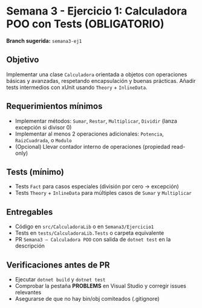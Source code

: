 # Semana 3 - Ejercicio 1: Calculadora POO con Tests (OBLIGATORIO)

**Branch sugerida:** `semana3-ej1`

## Objetivo
Implementar una clase `Calculadora` orientada a objetos con operaciones básicas y avanzadas,
respetando encapsulación y buenas prácticas. Añadir tests intermedios con xUnit usando `Theory` + `InlineData`.

## Requerimientos mínimos
- Implementar métodos: `Sumar`, `Restar`, `Multiplicar`, `Dividir` (lanza excepción si divisor 0)
- Implementar al menos 2 operaciones adicionales: `Potencia`, `RaizCuadrada`, o `Modulo`
- (Opcional) Llevar contador interno de operaciones (propiedad read-only)

## Tests (mínimo)
- Tests `Fact` para casos especiales (división por cero -> excepción)
- Tests `Theory` + `InlineData` para múltiples casos de `Sumar` y `Multiplicar`

## Entregables
- Código en `src/CalculadoraLib` o en `Semana3/Ejercicio1`
- Tests en `tests/CalculadoraLib.Tests` o carpeta equivalente
- PR `Semana3 – Calculadora POO` con salida de `dotnet test` en la descripción

## Verificaciones antes de PR
- Ejecutar `dotnet build` y `dotnet test`
- Comprobar la pestaña **PROBLEMS** en Visual Studio y corregir issues relevantes
- Asegurarse de que no hay bin/obj comiteados (.gitignore)
